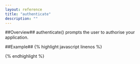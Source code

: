 ```yaml
---
layout: reference
title: "authenticate"
description: ""
---
```


##Overview##
authenticate() prompts the user to authorise your application.

##Example##
{% highlight javascript linenos %}

{% endhighlight %}